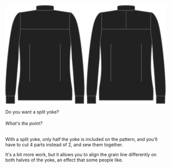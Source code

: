 ![Geteilte Passe](splityoke.svg)

Do you want a split yoke?

<Note>

###### What's the point?

With a split yoke, only half the yoke is included on the pattern, and you'll have to cut 4 parts instead of 2, and sew them together.

It's a bit more work, but it allows you to align the grain line differently on both halves of the yoke, an effect that some people like.

</Note>
